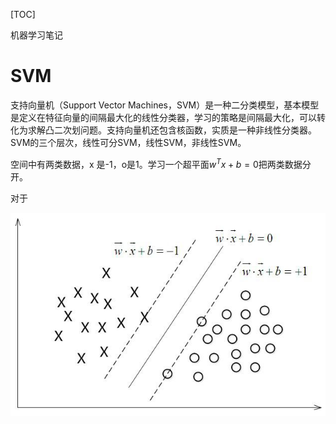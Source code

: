 [TOC]

机器学习笔记

# SVM

支持向量机（Support Vector Machines，SVM）是一种二分类模型，基本模型是定义在特征向量的间隔最大化的线性分类器，学习的策略是间隔最大化，可以转化为求解凸二次划问题。支持向量机还包含核函数，实质是一种非线性分类器。SVM的三个层次，线性可分SVM，线性SVM，非线性SVM。

空间中有两类数据，x 是-1，o是1。学习一个超平面$w^Tx+b=0$把两类数据分开。

对于



![1567863542326](images/1567863542326.png)